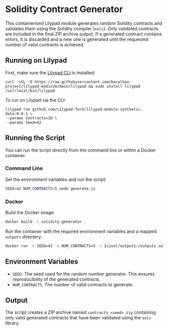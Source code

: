 # Solidity Contract Generator

This containerised Lilypad module generates random Solidity contracts and validates them using the Solidity compiler (`solc`). Only validated contracts are included in the final ZIP archive output. If a generated contract contains errors, it is discarded and a new one is generated until the requested number of valid contracts is achieved.

## Running on Lilypad

First, make sure the [Lilypad CLI](https://docs.lilypad.tech/lilypad/resources/older-versions/lilypad-v1-deprecated/reference/quick-start/install-run-requirements) is installed:

```
curl -sSL -O https://raw.githubusercontent.com/bacalhau-project/lilypad-modicum/main/lilypad && sudo install lilypad /usr/local/bin/lilypad
```

To run on Lilypad via the CLI:

```
lilypad run github.com/Lilypad-Tech/lilypad-module-synthetic-data:0.0.1 \
--params Contracts=10 \
--params Seed=42
```

## Running the Script

You can run the script directly from the command line or within a Docker container.

### Command Line

Set the environment variables and run the script:

```bash
SEED=42 NUM_CONTRACTS=5 node generate.js
```

### Docker

Build the Docker image:

```bash
docker build -t solidity-generator .
```

Run the container with the required environment variables and a mapped `outputs` directory:

```bash
docker run -e SEED=42 -e NUM_CONTRACTS=5 -v $(pwd)/outputs:/outputs solidity-generator
```

## Environment Variables

- `SEED`: The seed used for the random number generator. This ensures reproducibility of the generated contracts.
- `NUM_CONTRACTS`: The number of valid contracts to generate.

## Output

The script creates a ZIP archive named `contracts_<seed>.zip` containing only valid generated contracts that have been validated using the `solc` library.
